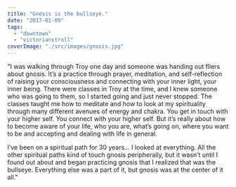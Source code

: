 ```yaml
---
title: "Gnosis is the bullseye."
date: "2017-01-09"
tags: 
  - "downtown"
  - "victorianstroll"
coverImage: "./src/images/gnosis.jpg"
---
```


"I was walking through Troy one day and someone was handing out fliers about gnosis. It’s a practice through prayer, meditation, and self-reflection of raising your consciousness and connecting with your inner light, your inner being. There were classes in Troy at the time, and I knew someone who was going to them, so I started going and just never stopped. The classes taught me how to meditate and how to look at my spirituality through many different avenues of energy and chakra. You get in touch with your higher self. You connect with your higher self. But it’s really about how to become aware of your life, who you are, what’s going on, where you want to be and accepting and dealing with life in general.

I’ve been on a spiritual path for 30 years… I looked at everything. All the other spiritual paths kind of touch gnosis peripherally, but it wasn’t until I found out about and began practicing gnosis that I realized that was the bullseye. Everything else was a part of it, but gnosis was at the center of it all."
